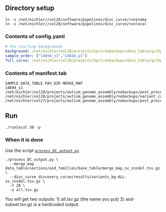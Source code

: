 ## Directory setup
```commandline
ln -s /net/eichler//vol28/software/pipelines/disc_curve/runsnake
ln -s /net/eichler//vol28/software/pipelines/disc_curve/runlocal
```

### Contents of config.yaml
```yaml
# the starting backgrounds
background: /net/eichler/vol28/projects/hprc/nobackups/data_table/qc/hprc_hgsvc/tsv/variants_hprc_hgsvc_sv_insdel.tsv.gz
sample_order: ["14694_s1","14616_p1"]
full_curve: /net/eichler/vol28/projects/hprc/nobackups/data_table/qc/hprc_hgsvc/tables/class_count/sv/class_count_all_sv_insdel_all.tsv.gz
```

### Contents of manifest.tab
```tsv
SAMPLE DATA_TABLE PAV_DIR MERGE_MAP
14694_s1 /net/eichler/vol28/projects/autism_genome_assembly/nobackups/post_processing/GRCh38/data_table/tsv/variants_asd_families_sv_insdel_filt.tsv.gz /net/eichler/vol28/projects/autism_genome_assembly/nobackups/variant_calling/GRCh38/pav/1.1.2/all/ /net/eichler/vol27/projects/autism_genome_assembly/nobackups/post_processing/GRCh38/data_table/sections/asd_families/base_table/merge_map_sv_insdel.tsv.gz
```

## Run
```shell
./runlocal 30 -p
```

### When it is done
Use the script [`process_DC_output.py`](../pipeline_scripts/process_DC_output.py)
```shell
./process_DC_output.py \
  --merge_map data_table/sections/asd_families/base_table/merge_map_sv_insdel.tsv.gz \
  --disc_curve discovery_curve/results/variants_bg-ALL-sv_insdel.tsv.gz \
  -t 20 \
  -o all.tsv.gz
```
You will get two outputs: 1) all.tsv.gz (the name you put) 2) asd-subset.tsv.gz is a hardcoded output.
